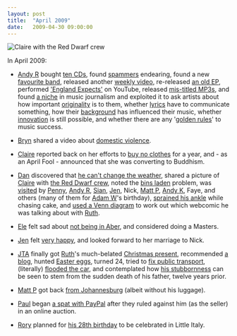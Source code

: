 ```yaml
---
layout: post
title:  "April 2009"
date:   2009-04-30 09:00:00
---
```


![Claire with the Red Dwarf crew](http://blog.scatmania.org/wp-content/uploads/2009/04/claire-with-red-dwarf-crew-200904081739-300x225.jpg)

In April 2009:

* [Andy R][andy-r] bought [ten CDs](http://paganwandererlu.wordpress.com/2009/04/02/the-last-ten-cds-i-bought/), found [spammers](http://paganwandererlu.wordpress.com/2009/04/06/bless-spammers/) endearing, found a new [favourite band](http://paganwandererlu.wordpress.com/2009/04/06/ten-cities-videointernet-forever/), released another [weekly video](http://paganwandererlu.wordpress.com/2009/04/10/this-weeks-video/), re-released [an old EP](http://paganwandererlu.wordpress.com/2009/04/13/make-archive-2001-2005/), performed ['England Expects'](http://paganwandererlu.wordpress.com/2009/04/16/england-expects-video/) on YouTube, released [mis-titled MP3s](http://paganwandererlu.wordpress.com/2009/04/20/fight-my-battle-sic-for-me-out-now-digitally/), and found [a niche](http://paganwandererlu.wordpress.com/2009/04/21/mass-interview/) in music journalism and exploited it to ask artists about how important [originality](http://paganwandererlu.wordpress.com/2009/04/21/mass-interview-question-1-originality/) is to them, whether  [lyrics](http://paganwandererlu.wordpress.com/2009/04/22/mass-interview-question-2-lyrics/) have to communicate something, how their [background](http://paganwandererlu.wordpress.com/2009/04/23/mass-interview-question-3-background/) has influenced their music, whether [innovation](http://paganwandererlu.wordpress.com/2009/04/26/mass-interview-question-4-innovation/) is still possible, and whether there are any '[golden rules](http://paganwandererlu.wordpress.com/2009/04/27/mass-interview-question-5-golden-rules/)' to music success.

* [Bryn][bryn] shared a video about [domestic violence](http://randomlyevil.org.uk/2009/04/02/cut-movie/).

* [Claire][claire] reported back on her efforts to [buy no clothes](http://nowebsite.co.uk/blog/2009/04/no-clothes-for-a-year/) for a year, and - as an April Fool - announced that she was converting to Buddhism.

* [Dan][dan] discovered that [he can't change the weather](http://www.scatmania.org/2009/04/08/smiling-in-shorts/), shared a picture of [Claire][claire] with [the Red Dwarf crew](http://www.scatmania.org/2009/04/08/claire-and-the-dwarfers/), noted the [bins laden](http://www.scatmania.org/2009/04/09/terrorist-threat-affects-refuse-collection/) problem, was [visited](http://www.scatmania.org/2009/04/16/aber-visitors/) by [Penny][penny], [Andy R][andy-r], [Sian][sian], [Jen][jen], Nick, [Matt P][matt-p], [Andy K][andy-k], Faye, and others (many of them for [Adam W][adam-w]'s birthday), [sprained his ankle](http://www.scatmania.org/2009/04/27/ankle/) while chasing cake, and [used a Venn diagram](http://www.scatmania.org/2009/04/29/an-xkcd-moment/) to work out which webcomic he was talking about with [Ruth][ruth].

* [Ele][ele] felt sad about [not being in Aber](http://ele-is-crazy.livejournal.com/7497.html), and considered doing a Masters.

* [Jen][jen] felt [very happy](http://scleip.livejournal.com/58581.html), and looked forward to her marriage to Nick.

* [JTA][jta] finally got [Ruth][ruth]'s much-belated [Christmas present](http://blog.electricquaker.co.uk/2009/04/01/awesome/), recommended [a blog](http://blog.electricquaker.co.uk/2009/04/03/i-love-the-smell-of-coaligned-opinions-in-the-morning/), hunted [Easter eggs](http://blog.electricquaker.co.uk/2009/04/14/i-shouldve-gone-to-bed-but-the-whisky-isnt-gone/), turned 24, tried to [fix public transport](http://blog.electricquaker.co.uk/2009/04/16/a-highly-articulate-outburst/), (literally) [flooded the car](http://blog.electricquaker.co.uk/2009/04/27/hum-2/), and contemplated how [his stubbornness](http://blog.electricquaker.co.uk/2009/04/29/backing-music-by-jethro-tull-why-not/) can be seen to stem from the sudden death of his father, twelve years prior.

* [Matt P][matt-p] got back [from Johannesburg](http://myzelik.livejournal.com/45148.html) (albeit without his luggage).

* [Paul][paul] began [a spat with PayPal](http://blog.pacifist.co.uk/2009/04/11/beware-paypal/) after they ruled against him (as the seller) in an online auction.

* [Rory][rory] planned for [his 28th birthday](http://razinaber.livejournal.com/106890.html) to be celebrated in Little Italy.


[adam-g]:  http://strokeyadam.livejournal.com/
[adam-w]:  http://www.ad-space.org.uk/
[andy-k]:  http://theguidemark3.livejournal.com/
[andy-r]:  http://selfdoubtgun.wordpress.com/
[beth]:    http://littlegreenbeth.livejournal.com/
[bryn]:    http://randomlyevil.org.uk/
[claire]:  http://nowebsite.co.uk/blog/
[dan]:     http://www.scatmania.org/
[ele]:     http://ele-is-crazy.livejournal.com/
[fiona]:   http://fionafish.wordpress.com/
[hayley]:  http://leelee1983.livejournal.com/
[jen]:     http://scleip.livejournal.com/
[jimmy]:   http://vikingjim.livejournal.com/
[jta]:     http://blog.electricquaker.co.uk/
[kit]:     http://reaperkit.wordpress.com/
[liz]:     http://norasdollhouse.livejournal.com/
[malbo21]: http://malbo21.wordpress.com/
[matt-p]:  http://myzelik.livejournal.com/
[matt-r]:  http://matt-inthe-hat.livejournal.com/
[paul]:    http://blog.pacifist.co.uk/
[penny]:   http://thepennyfaerie.livejournal.com/
[pete]:    http://loonybin345.livejournal.com/
[rory]:    http://razinaber.livejournal.com/
[ruth]:    http://fleeblewidget.co.uk/
[sarah]:   http://starlight-sarah.livejournal.com/
[sian]:    http://elgingerbread.wordpress.com/
